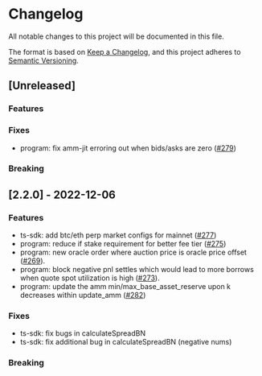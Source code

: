 # Changelog

All notable changes to this project will be documented in this file.

The format is based on [Keep a Changelog](https://keepachangelog.com/en/1.0.0/),
and this project adheres to [Semantic Versioning](https://semver.org/spec/v2.0.0.html).

## [Unreleased]

### Features

### Fixes

- program: fix amm-jit erroring out when bids/asks are zero ([#279](https://github.com/drift-labs/protocol-v2/pull/279))

### Breaking

## [2.2.0] - 2022-12-06

### Features

- ts-sdk: add btc/eth perp market configs for mainnet ([#277](https://github.com/drift-labs/protocol-v2/pull/277))
- program: reduce if stake requirement for better fee tier ([#275](https://github.com/drift-labs/protocol-v2/pull/275))
- program: new oracle order where auction price is oracle price offset ([#269](https://github.com/drift-labs/protocol-v2/pull/269)).
- program: block negative pnl settles which would lead to more borrows when quote spot utilization is high ([#273](https://github.com/drift-labs/protocol-v2/pull/273)).
- program: update the amm min/max_base_asset_reserve upon k decreases within update_amm ([#282](https://github.com/drift-labs/protocol-v2/pull/282))

### Fixes

- ts-sdk: fix bugs in calculateSpreadBN
- ts-sdk: fix additional bug in calculateSpreadBN (negative nums)

### Breaking
